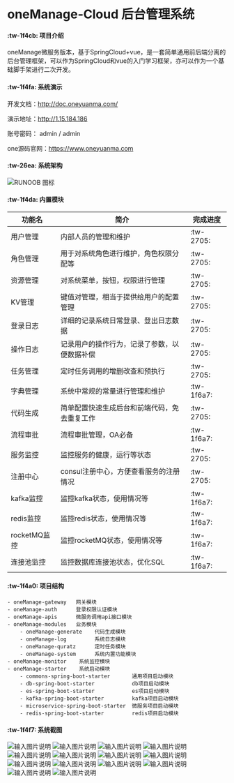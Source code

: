 # oneManage-Cloud 后台管理系统

####  :tw-1f4cb: 项目介绍
oneManage微服务版本，基于SpringCloud+vue，是一套简单通用前后端分离的后台管理框架，可以作为SpringCloud和vue的入门学习框架，亦可以作为一个基础脚手架进行二次开发。

####  :tw-1f4fa: 系统演示

开发文档：http://doc.oneyuanma.com/

演示地址：http://1.15.184.186

账号密码： admin / admin

one源码官网：https://www.oneyuanma.com

####  :tw-26ea: 系统架构

![RUNOOB 图标](https://bj.bcebos.com/v1/oym-img/oneManage/oneManage架构图.jpg "oneManage-Cloud总体架构图")

####  :tw-1f4da: 内置模块

|  功能名 |  简介 | 完成进度  |
|---|---|---|
|  用户管理 |  内部人员的管理和维护 |  :tw-2705:   |
|  角色管理 |  用于对系统角色进行维护，角色权限分配等 |  :tw-2705: |
|  资源管理 |  对系统菜单，按钮，权限进行管理 |  :tw-2705: |
|  KV管理 |  键值对管理，相当于提供给用户的配置管理 |  :tw-2705: |
|  登录日志 |  详细的记录系统日常登录、登出日志数据 | :tw-2705:  |
|  操作日志 |  记录用户的操作行为，记录了参数，以便数据补偿 | :tw-2705:  |
|  任务管理 |  定时任务调用的增删改查和预执行 | :tw-2705:  |
|  字典管理|  系统中常规的常量进行管理和维护 | :tw-1f6a7:  |
|  代码生成 |  简单配置快速生成后台和前端代码，免去重复工作 | :tw-2705:  |
|  流程审批|  流程审批管理，OA必备 | :tw-1f6a7: |
|  服务监控 |  监控服务的健康，运行等状态 | :tw-2705:  |
|  注册中心 |  consul注册中心，方便查看服务的注册情况 | :tw-2705:  |
|  kafka监控 |  监控kafka状态，使用情况等 |  :tw-1f6a7:   |
|  redis监控 |  监控redis状态，使用情况等  | :tw-1f6a7:  |
|  rocketMQ监控 |  监控rocketMQ状态，使用情况等 | :tw-1f6a7:  |
|  连接池监控|  监控数据库连接池状态，优化SQL | :tw-1f6a7:  |


####  :tw-1f4a0: 项目结构


```
- oneManage-gateway   网关模块
- oneManage-auth      登录权限认证模块
- oneManage-apis      微服务调用api接口模块
- oneManage-modules   业务模块
    - oneManage-generate    代码生成模块
    - oneManage-log         系统日志模块
    - oneManage-quratz      定时任务模块
    - oneManage-system      系统内置功能模块
- oneManage-monitor    系统监控模块
- oneManage-starter    系统启动模块
    - commons-spring-boot-starter       通用项目启动模块
    - db-spring-boot-starter            db项目启动模块
    - es-spring-boot-starter            es项目启动模块
    - kafka-spring-boot-starter         kafka项目启动模块
    - microservice-spring-boot-starter  微服务项目启动模块
    - redis-spring-boot-starter         redis项目启动模块

```



####  :tw-1f4f7: 系统截图


![输入图片说明](https://bj.bcebos.com/v1/oym-img/oneManage/项目截图/255351630941777.jpg "登录页面")
![输入图片说明](https://bj.bcebos.com/v1/oym-img/oneManage/项目截图/255361630941777_.pic_hd.jpg "首页")
![输入图片说明](https://bj.bcebos.com/v1/oym-img/oneManage/项目截图/255371630941777_.pic_hd.jpg "功能截图")
![输入图片说明](https://bj.bcebos.com/v1/oym-img/oneManage/项目截图/255381630941777_.pic_hd.jpg "功能截图")
![输入图片说明](https://bj.bcebos.com/v1/oym-img/oneManage/项目截图/255391630941777_.pic_hd.jpg "功能截图")
![输入图片说明](https://bj.bcebos.com/v1/oym-img/oneManage/项目截图/255401630941777_.pic_hd.jpg "功能截图")
![输入图片说明](https://bj.bcebos.com/v1/oym-img/oneManage/项目截图/255411630941777_.pic_hd.jpg "功能截图")
![输入图片说明](https://bj.bcebos.com/v1/oym-img/oneManage/项目截图/255421630941777_.pic_hd.jpg "功能截图")
![输入图片说明](https://bj.bcebos.com/v1/oym-img/oneManage/项目截图/255421630941777_.pic_hd.jpg "功能截图")
![输入图片说明](https://bj.bcebos.com/v1/oym-img/oneManage/项目截图/255441630941777_.pic_hd.jpg "功能截图")
![输入图片说明](https://bj.bcebos.com/v1/oym-img/oneManage/项目截图/255451630941777_.pic_hd.jpg "功能截图")
![输入图片说明](https://bj.bcebos.com/v1/oym-img/oneManage/项目截图/255461630941777_.pic_hd.jpg "功能截图")
![输入图片说明](https://bj.bcebos.com/v1/oym-img/oneManage/项目截图/255471630941777_.pic_hd.jpg "功能截图")
![输入图片说明](https://bj.bcebos.com/v1/oym-img/oneManage/项目截图/255471630941777_.pic_hd.jpg "功能截图")
